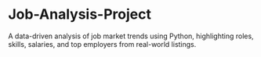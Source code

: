 # Job-Analysis-Project
A data-driven analysis of job market trends using Python, highlighting roles, skills, salaries, and top employers from real-world listings.
